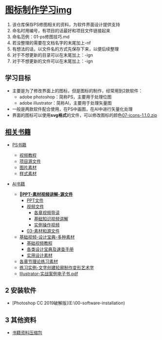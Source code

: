 # [图标制作学习](./02-making-icons-study)[img](./02-making-icons-study/img)   
1. 该仓库保存PS修图相关的资料，为软件界面设计提供支持   
2. 命名时用编号，有项目的话最好和项目文件链接起来   
3. 命名范例：01-ps修图技巧.md    
4. 若没整理的需要在文档名字的末尾加上-nf  
5. 有想法的话，以文件名的方式先保存下来，以便后续整理     
6. 对于不想更新的目录可以在末尾加上：-ign   
7. 对于不想更新的文件可以在末尾加上：-ign     

## 学习目标   
- 主要是为了修改界面上的图标，但是图标的制作，经常用到2款软件：    
	- adobe  photoshop：简称PS，主要用于处理位图  
	- adobe illustrator：简称AI，主要用于处理矢量图   
- 一般是两款软件配合使用，在PS中画图，在AI中进行矢量化处理   
- 界面的图标可以使用**svg格式**的文件，可以修改图标的颜色[07-icons-1.1.0.zip](./10-others/07-icons-1.1.0.zip)       

## [相关书籍](./01-making-icons-book)    

- [PS书籍](./01-making-icons-book/01-ps-book)   
	- [视频教程](./01-making-icons-book/01-ps-book/01-视频教程)   
	- [ 项目源文件](./01-making-icons-book/01-ps-book/02-项目源文件)   
	- [图片素材](./01-making-icons-book/01-ps-book/03-图片素材)   
	- [样式素材](./01-making-icons-book/01-ps-book/04-样式素材)    

- [AI书籍](./01-making-icons-book/02-ai-book)    
	- :small_red_triangle:[**PPT-素材视频讲解-源文件**](./01-making-icons-book/02-ai-book/01-PPT-素材视频讲解-源文件)    
		- [PPT文件](./01-making-icons-book/02-ai-book/01-PPT-素材视频讲解-源文件/01-PPT课件)   
		- [视频文件](./01-making-icons-book/02-ai-book/01-PPT-素材视频讲解-源文件/02-视频文件)   
			- [各章视频导读](./01-making-icons-book/02-ai-book/01-PPT-素材视频讲解-源文件/02-视频文件/01-各章视频导读)    
			- [基础知识视频讲解](./01-making-icons-book/02-ai-book/01-PPT-素材视频讲解-源文件/02-视频文件/02-基础知识视频讲解)   
			- [实例操作视频](./01-making-icons-book/02-ai-book/01-PPT-素材视频讲解-源文件/02-视频文件/03-实例操作视频)   
		- [03-素材和源文件](./01-making-icons-book/02-ai-book/01-PPT-素材视频讲解-源文件/03-素材和源文件)    
	- [基础视频-设计宝典-多种素材](./01-making-icons-book/02-ai-book/02-基础视频-设计宝典-多种素材)   
		- [基础视频教程](./01-making-icons-book/02-ai-book/02-基础视频-设计宝典-多种素材/01-基础视频教程)   
		- [各类设计宝典及速查手册](./01-making-icons-book/02-ai-book/02-基础视频-设计宝典-多种素材/02-各类设计宝典及速查手册)   
		- [实用设计素材](./01-making-icons-book/02-ai-book/02-基础视频-设计宝典-多种素材/03-实用设计素材)    
	- [各章节理论练习素材](./01-making-icons-book/02-ai-book/03-各章节理论练习素材)   
	- [练习实例-文字创建轮廓制作变形艺术字](./01-making-icons-book/02-ai-book/04-练习实例-文字创建轮廓制作变形艺术字)   
	- [Illustrator-实战案例电子书.pdf](./01-making-icons-book/02-ai-book/05-Illustrator-实战案例电子书.pdf)   

## 2 安装软件   
- [Photoshop CC 2019破解版](E:\00-software-installation\)     

## 3 其他资料   
- [书籍资料压缩包](./10-others)    



















